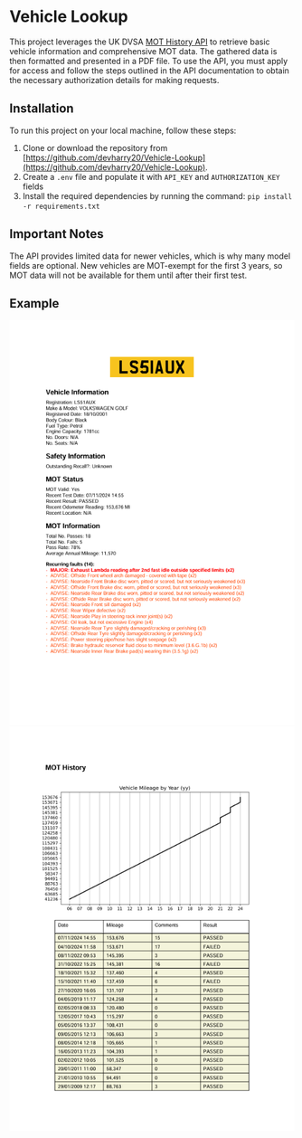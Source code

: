 # Vehicle Lookup

This project leverages the UK DVSA [MOT History API](https://documentation.history.mot.api.gov.uk/) to retrieve basic vehicle information and comprehensive MOT data. The gathered data is then formatted and presented in a PDF file. To use the API, you must apply for access and follow the steps outlined in the API documentation to obtain the necessary authorization details for making requests.

## Installation

To run this project on your local machine, follow these steps:

1. Clone or download the repository from [https://github.com/devharry20/Vehicle-Lookup](https://github.com/devharry20/Vehicle-Lookup).
2. Create a `.env` file and populate it with `API_KEY` and `AUTHORIZATION_KEY` fields
3. Install the required dependencies by running the command: `pip install -r requirements.txt`

## Important Notes
The API provides limited data for newer vehicles, which is why many model fields are optional. New vehicles are MOT-exempt for the first 3 years, so MOT data will not be available for them until after their first test.

## Example 
![Main image](main-info.png)
![Second image](mot-info.png)
